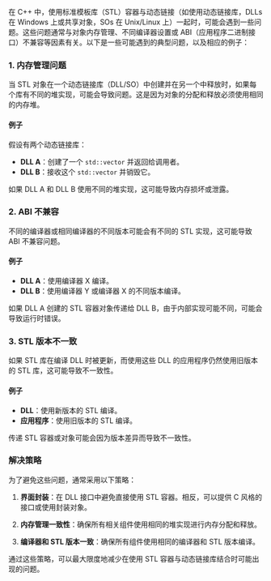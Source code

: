 在 C++ 中，使用标准模板库（STL）容器与动态链接（如使用动态链接库，DLLs 在 Windows 上或共享对象，SOs 在 Unix/Linux 上）一起时，可能会遇到一些问题。这些问题通常与对象内存管理、不同编译器设置或 ABI（应用程序二进制接口）不兼容等因素有关。以下是一些可能遇到的典型问题，以及相应的例子：

### 1. 内存管理问题

当 STL 对象在一个动态链接库（DLL/SO）中创建并在另一个中释放时，如果每个库有不同的堆实现，可能会导致问题。这是因为对象的分配和释放必须使用相同的内存堆。

#### 例子

假设有两个动态链接库：

- **DLL A**：创建了一个 `std::vector` 并返回给调用者。
- **DLL B**：接收这个 `std::vector` 并销毁它。

如果 DLL A 和 DLL B 使用不同的堆实现，这可能导致内存损坏或泄露。

### 2. ABI 不兼容

不同的编译器或相同编译器的不同版本可能会有不同的 STL 实现，这可能导致 ABI 不兼容问题。

#### 例子

- **DLL A**：使用编译器 X 编译。
- **DLL B**：使用编译器 Y 或编译器 X 的不同版本编译。

如果 DLL A 创建的 STL 容器对象传递给 DLL B，由于内部实现可能不同，可能会导致运行时错误。

### 3. STL 版本不一致

如果 STL 库在编译 DLL 时被更新，而使用这些 DLL 的应用程序仍然使用旧版本的 STL 库，这可能导致不一致性。

#### 例子

- **DLL**：使用新版本的 STL 编译。
- **应用程序**：使用旧版本的 STL 编译。

传递 STL 容器或对象可能会因为版本差异而导致不一致性。

### 解决策略

为了避免这些问题，通常采用以下策略：

1. **界面封装**：在 DLL 接口中避免直接使用 STL 容器。相反，可以提供 C 风格的接口或使用封装对象。

2. **内存管理一致性**：确保所有相关组件使用相同的堆实现进行内存分配和释放。

3. **编译器和 STL 版本一致**：确保所有组件使用相同的编译器和 STL 版本编译。

通过这些策略，可以最大限度地减少在使用 STL 容器与动态链接库结合时可能出现的问题。